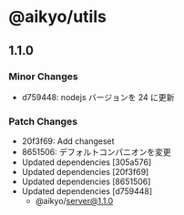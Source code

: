 # @aikyo/utils

## 1.1.0

### Minor Changes

- d759448: nodejs バージョンを 24 に更新

### Patch Changes

- 20f3f69: Add changeset
- 8651506: デフォルトコンパニオンを変更
- Updated dependencies [305a576]
- Updated dependencies [20f3f69]
- Updated dependencies [8651506]
- Updated dependencies [d759448]
  - @aikyo/server@1.1.0
